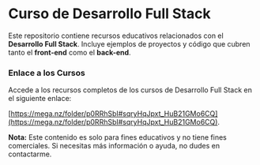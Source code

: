 # Curso de Desarrollo Full Stack

Este repositorio contiene recursos educativos relacionados con el **Desarrollo Full Stack**. Incluye ejemplos de proyectos y código que cubren tanto el **front-end** como el **back-end**.

### Enlace a los Cursos

Accede a los recursos completos de los cursos de Desarrollo Full Stack en el siguiente enlace: 

[https://mega.nz/folder/p0RRhSbI#sqryHqJpxt_HuB21GMo6CQ](https://mega.nz/folder/p0RRhSbI#sqryHqJpxt_HuB21GMo6CQ).

**Nota:** Este contenido es solo para fines educativos y no tiene fines comerciales. Si necesitas más información o ayuda, no dudes en contactarme.